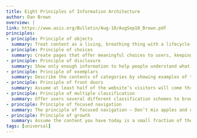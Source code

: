 ```yaml
---
title: Eight Principles of Information Architecture
author: Dan Brown
overview: |
link: https://www.asis.org/Bulletin/Aug-10/AugSep10_Brown.pdf
principles:
- principle: Principle of objects
  summary: Treat content as a living, breathing thing with a lifecycle, behaviors and attributes.
- principle: Principle of choices
  summary: Create pages that offer meaningful choices to users, keeping the range of choices available focused on a particular task.
- principle: Principle of disclosure
  summary: Show only enough information to help people understand what kinds of information they’ll find as they dig deeper.
- principle: Principle of exemplars
  summary: Describe the contents of categories by showing examples of the contents.
- principle: Principle of front doors
  summary: Assume at least half of the website’s visitors will come through some page other than the home page.
- principle: Principle of multiple classification
  summary: Offer users several different classification schemes to browse the site’s content.
- principle: Principle of focused navigation
  summary: The principle of focused navigation – Don’t mix apples and oranges in your navigation scheme.
- principle: Principle of growth
  summary: Assume the content you have today is a small fraction of the content you will have tomorrow.
tags: [universal]
---
```

